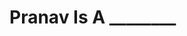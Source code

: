 <!DOCTYPE html>
<html>
<head>
  <title>Page Title</title>
  <link rel="stylesheet" href="https://maxcdn.bootstrapcdn.com/bootstrap/3.4.1/css/bootstrap.min.css">
</head>
<body>

  <h1>Pranav Is A ________</h1>

</body>
</html>
